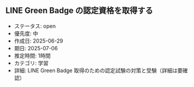 ## LINE Green Badge の認定資格を取得する
- ステータス: open
- 優先度: 中
- 作成日: 2025-06-29
- 期日: 2025-07-06
- 推定時間: 1時間
- カテゴリ: 学習
- 詳細: LINE Green Badge 取得のための認定試験の対策と受験（詳細は要確認）